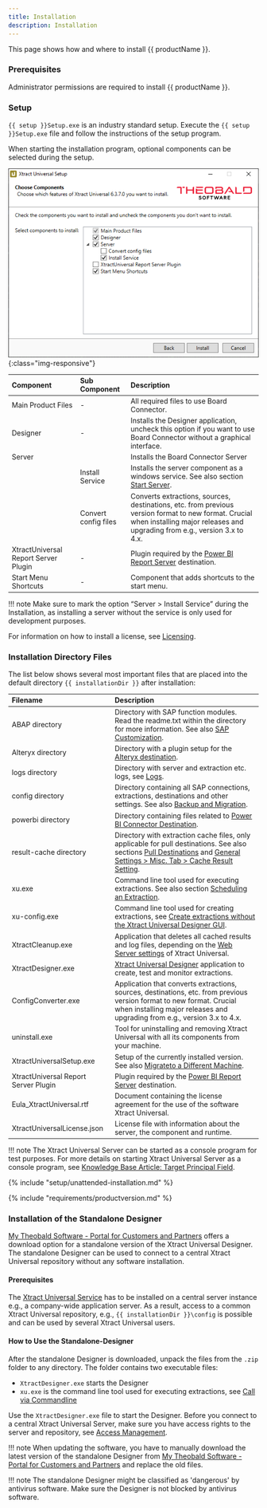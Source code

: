 ```yaml
---
title: Installation
description: Installation
---
```


This page shows how and where to install {{ productName }}. 

### Prerequisites

Administrator permissions are required to install {{ productName }}.

### Setup

`{{ setup }}Setup.exe` is an industry standard setup. 
Execute the `{{ setup }}Setup.exe` file and follow the instructions of the setup program.

When starting the installation program, optional components can be selected during the setup. 

![Migration1](../../assets/images/xu/documentation/setup/Migration_1.png){:class="img-responsive"}

|Component | Sub Component| Description |
|:----|:---|:---|
|Main Product Files |- | All required files to use Board Connector. |
|Designer | -| Installs the Designer application, uncheck this option if you want to use Board Connector without a graphical interface. |
|Server | | Installs the Board Connector Server |
|<!---->| Install Service| Installs the server component as a windows service. See also section [Start Server](../server/start-server.md). |
| <!---->  |  Convert config files | Converts extractions, sources, destinations, etc. from previous version format to new format. Crucial when installing major releases and upgrading from e.g., version 3.x to 4.x.|
|XtractUniversal Report Server Plugin |- |Plugin required by the [Power BI Report Server](../destinations/server-report-services.md) destination.|
|Start Menu Shortcuts |- |Component that adds shortcuts to the start menu.|


!!! note
    Make sure to mark the option “Server > Install Service” during the Installation, as installing a server without the service is only used for development purposes.

For information on how to install a license, see [Licensing](license.md#install-the-xtract-universal-license).

### Installation Directory Files

The list below shows several most important files that are placed into the default directory `{{ installationDir }}` after installation:


|Filename | Description |
|:----|:---|
| ABAP directory | Directory with SAP function modules. Read the readme.txt within the directory for more information. See also [SAP Customization](../setup-in-sap/index.md).|
| Alteryx directory| Directory with a plugin setup for the [Alteryx destination](../destinations/alteryx.md#requirements).|
| logs directory| Directory with server and extraction etc. logs, see [Logs](../logs/index.md). |
| config directory | Directory containing all SAP connections, extractions, destinations and other settings. See also [Backup and Migration](migration.md).|
| powerbi directory| Directory containing files related to [Power BI Connector Destination](../destinations/power-bi-connector.md).|
| result-cache directory | Directory with extraction cache files, only applicable for pull destinations. See also sections [Pull Destinations](../destinations/index.md#pull-and-push-destinations) and [General Settings > Misc. Tab > Cache Result Setting](#link).|
| xu.exe | Command line tool used for executing extractions. See also section [Scheduling an Extraction](../execute-and-automate-extractions). |
| xu-config.exe | Command line tool used for creating extractions, see [Create extractions without the Xtract Universal Designer GUI](#link). |
| XtractCleanup.exe | Application that deletes all cached results and log files, depending on the [Web Server settings](../server/server-settings.md#web-server) of Xtract Universal.|
| XtractDesigner.exe | [Xtract Universal Designer](#link) application to create, test and monitor extractions.|
| ConfigConverter.exe| Application that converts extractions, sources, destinations, etc. from previous version format to new format. Crucial when installing major releases and upgrading from e.g., version 3.x to 4.x. |
| uninstall.exe| Tool for uninstalling and removing Xtract Universal with all its components from your machine. |
| XtractUniversalSetup.exe| Setup of the currently installed version. See also [Migrateto a Different Machine](migration.md#migration-to-a-different-machine).|
| XtractUniversal Report Server Plugin | Plugin required by the [Power BI Report Server](../destinations/server-report-services.md) destination.|
| Eula_XtractUniversal.rtf | Document containing the license agreement for the use of the software Xtract Universal.|
| XtractUniversalLicense.json |  License file with information about the server, the component and runtime. |


!!! note
    The Xtract Universal Server can be started as a console program for test purposes.
    For more details on starting Xtract Universal Server as a console program, see [Knowledge Base Article: Target Principal Field](../../knowledge-base/target-principal-TPN.md).

{% include "setup/unattended-installation.md" %}	

{% include "requirements/productversion.md" %}	


### Installation of the Standalone Designer

[My Theobald Software - Portal for Customers and Partners](https://my.theobald-software.com/) offers a download option for a standalone version of the Xtract Universal Designer.
The standalone Designer can be used to connect to a central Xtract Universal repository without any software installation.

#### Prerequisites

The [Xtract Universal Service](../server/start-server.md) has to be installed on a central server instance e.g., a company-wide application server.
As a result, access to a common Xtract Universal repository, e.g., `{{ installationDir }}\config` is possible and can be used by several Xtract Universal users.

#### How to Use the Standalone-Designer

After the standalone Designer is downloaded, unpack the files from the `.zip` folder to any directory.
The folder contains two executable files:

- `XtractDesigner.exe` starts the Designer
- `xu.exe` is the command line tool used for executing extractions, see [Call via Commandline](../execute-and-automate-extractions/call-via-commandline.md)

Use the `XtractDesigner.exe` file to start the Designer. 
Before you connect to a central Xtract Universal Server, make sure you have access rights to the server and repository, see [Access Management](../security/access-management.md).

!!! note 
	When updating the software, you have to manually download the latest version of the standalone Designer from [My Theobald Software - Portal for Customers and Partners](https://my.theobald-software.com/) and replace the old files.

!!! note
	The standalone Designer might be classified as 'dangerous' by antivirus software. Make sure the Designer is not blocked by antivirus software.
